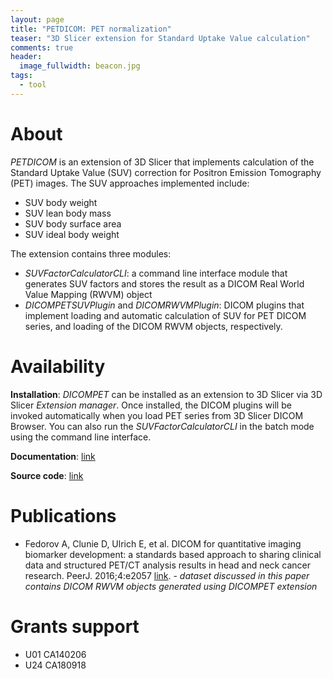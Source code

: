 ```yaml
---
layout: page
title: "PETDICOM: PET normalization"
teaser: "3D Slicer extension for Standard Uptake Value calculation"
comments: true
header:
  image_fullwidth: beacon.jpg
tags:
  - tool
---
```


# About

_PETDICOM_ is an extension of 3D Slicer that implements calculation of the Standard Uptake Value (SUV) correction for Positron Emission Tomography (PET) images. The SUV approaches implemented include:
* SUV body weight
* SUV lean body mass
* SUV body surface area
* SUV ideal body weight

The extension contains three modules:
* _SUVFactorCalculatorCLI_: a command line interface module that generates SUV factors and stores the result as a DICOM Real World Value Mapping (RWVM) object
* _DICOMPETSUVPlugin_ and _DICOMRWVMPlugin_: DICOM plugins that implement loading and automatic calculation of SUV for PET DICOM series, and loading of the DICOM RWVM objects, respectively.

# Availability

**Installation**: _DICOMPET_ can be installed as an extension to 3D Slicer via 3D Slicer _Extension manager_. Once installed, the DICOM plugins will be invoked automatically when you load PET series from 3D Slicer DICOM Browser. You can also run the _SUVFactorCalculatorCLI_ in the batch mode using the command line interface.

**Documentation**: [link](https://www.slicer.org/wiki/Documentation/Nightly/Extensions/PETDICOM)

**Source code**: [link](https://github.com/QIICR/Slicer-PETDICOMExtension)

# Publications

* Fedorov A, Clunie D, Ulrich E, et al. DICOM for quantitative imaging biomarker development: a standards based approach to sharing clinical data and structured PET/CT analysis results in head and neck cancer research. PeerJ. 2016;4:e2057 [link](http://dx.doi.org/10.7717/peerj.2057). - _dataset discussed in this paper contains DICOM RWVM objects generated using DICOMPET extension_

# Grants support

* U01 CA140206
* U24 CA180918
